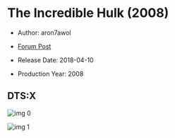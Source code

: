 # The Incredible Hulk (2008)

* Author: aron7awol

* [Forum Post](https://www.avsforum.com/threads/bass-eq-for-filtered-movies.2995212/post-57124314)

* Release Date: 2018-04-10
* Production Year: 2008

## DTS:X

![img 0](https://i.imgur.com/h4RcGSC.jpg)

![img 1](https://i.imgur.com/74SaA36.jpg)

